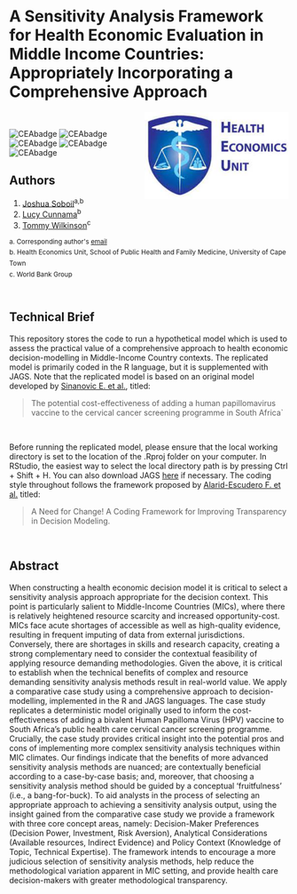 # A Sensitivity Analysis Framework for Health Economic Evaluation in Middle Income Countries: Appropriately Incorporating a Comprehensive Approach

<img src="misc/logo.jpg" width="260" align="right" />
<br/>

![CEAbadge](https://img.shields.io/github/issues/jSoboil/Dissertation)
![CEAbadge](https://img.shields.io/github/last-commit/jSoboil/Dissertation)
![CEAbadge](https://img.shields.io/github/license/jSoboil/Dissertation)
![CEAbadge](https://img.shields.io/badge/R-v4.0.0+-blue)
![CEAbadge](https://img.shields.io/badge/JAGS-v4.3.0-blue)

## Authors
1. [Joshua Soboil](https://orcid.org/0000-0003-1362-8465)<sup>a,b</sup>
2. [Lucy Cunnama](https://orcid.org/0000-0003-2134-4905)<sup>b</sup>
3. [Tommy Wilkinson](https://orcid.org/0000-0003-0806-2196)<sup>c</sup>

<sup>a. Corresponding author's [email](mailto:soboil.joshua@gmail.com) <br/>
b. Health Economics Unit, School of Public Health and Family Medicine, University of Cape Town <br/>
c. World Bank Group <br/>
<sup>
<br/>

## Technical Brief
This repository stores the code to run a hypothetical model which is used to assess the practical value of a comprehensive approach to health economic decision-modelling in Middle-Income Country contexts. The replicated model is primarily coded in the R language, but it is supplemented with JAGS. Note that the replicated model is based on an original model developed by [Sinanovic E. et al.](https://doi.org/10.1016/j.vaccine.2009.08.004), titled:

>The potential cost-effectiveness of adding a human papillomavirus vaccine to the cervical cancer screening programme in South Africa`

<br/>

Before running the replicated model, please ensure that the local working directory is set to the location of the .Rproj folder on your computer. In RStudio, the easiest way to select the local directory path is by pressing Ctrl + Shift + H. You can also download JAGS [here](https://sourceforge.net/projects/mcmc-jags/files/JAGS/4.x/) if necessary. The coding style throughout follows the framework proposed by [Alarid-Escudero F. et al.](https://doi.org/10.1007/s40273-019-00837-x) titled:

>A Need for Change! A Coding Framework for Improving Transparency in Decision Modeling. 

<br/>

## Abstract
When constructing a health economic decision model it is critical to select a sensitivity analysis approach appropriate for the decision context. This point is particularly salient to Middle-Income Countries (MICs), where there is relatively heightened resource scarcity and increased opportunity-cost. MICs face acute shortages of accessible as well as high-quality evidence, resulting in frequent imputing of data from external jurisdictions. Conversely, there are shortages in skills and research capacity, creating a strong complementary need to consider the contextual feasibility of applying resource demanding methodologies. Given the above, it is critical to establish when the technical benefits of complex and resource demanding sensitivity analysis methods result in real-world value. We apply a comparative case study using a comprehensive approach to decision-modelling, implemented in the R and JAGS languages. The case study replicates a deterministic model originally used to inform the cost-effectiveness of adding a bivalent Human Papilloma Virus (HPV) vaccine to South Africa’s public health care cervical cancer screening programme. Crucially, the case study provides critical insight into the potential pros and cons of implementing more complex sensitivity analysis techniques within MIC climates. Our findings indicate that the benefits of more advanced sensitivity analysis methods are nuanced; are contextually beneficial according to a case-by-case basis; and, moreover, that choosing a sensitivity analysis method should be guided by a conceptual ‘fruitfulness’ (i.e., a bang-for-buck). To aid analysts in the process of selecting an appropriate approach to achieving a sensitivity analysis output, using the insight gained from the comparative case study we provide a framework with three core concept areas, namely: Decision-Maker Preferences (Decision Power, Investment, Risk Aversion), Analytical Considerations (Available resources, Indirect Evidence) and Policy Context (Knowledge of Topic, Technical Expertise). The framework intends to encourage a more judicious selection of sensitivity analysis methods, help reduce the methodological variation apparent in MIC setting, and provide health care decision-makers with greater methodological transparency.